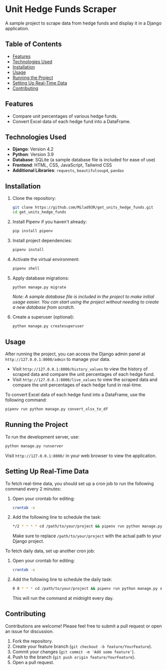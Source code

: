 # Unit Hedge Funds Scraper

A sample project to scrape data from hedge funds and display it in a Django application.

## Table of Contents

- [Features](#features)
- [Technologies Used](#technologies-used)
- [Installation](#installation)
- [Usage](#usage)
- [Running the Project](#running-the-project)
- [Setting Up Real-Time Data](#setting-up-real-time-data)
- [Contributing](#contributing)

## Features

- Compare unit percentages of various hedge funds.
- Convert Excel data of each hedge fund into a DataFrame.

## Technologies Used

- **Django**: Version 4.2 
- **Python**: Version 3.9 
- **Database**: SQLite (a sample database file is included for ease of use)
- **Frontend**: HTML, CSS, JavaScript, Tailwind CSS
- **Additional Libraries**: `requests`, `beautifulsoup4`, `pandas`

## Installation

1. Clone the repository:

   ```bash
   git clone https://github.com/Milad93R/get_units_hedge_funds.git
   cd get_units_hedge_funds
   ```

2. Install Pipenv if you haven't already:

   ```bash
   pip install pipenv
   ```

3. Install project dependencies:

   ```bash
   pipenv install
   ```

4. Activate the virtual environment:

   ```bash
   pipenv shell
   ```

5. Apply database migrations:

   ```bash
   python manage.py migrate
   ```

   *Note: A sample database file is included in the project to make initial usage easier. You can start using the project without needing to create a new database from scratch.*

6. Create a superuser (optional):

   ```bash
   python manage.py createsuperuser
   ```

## Usage

After running the project, you can access the Django admin panel at `http://127.0.0.1:8000/admin` to manage your data.

- Visit `http://127.0.0.1:8000/history_values` to view the history of scraped data and compare the unit percentages of each hedge fund.
- Visit `http://127.0.0.1:8000/live_values` to view the scraped data and compare the unit percentages of each hedge fund in real-time.

To convert Excel data of each hedge fund into a DataFrame, use the following command:

```bash
pipenv run python manage.py convert_xlsx_to_df
```

## Running the Project

To run the development server, use:

```bash
python manage.py runserver
```

Visit `http://127.0.0.1:8000/` in your web browser to view the application.

## Setting Up Real-Time Data

To fetch real-time data, you should set up a cron job to run the following command every 2 minutes:

1. Open your crontab for editing:

   ```bash
   crontab -e
   ```

2. Add the following line to schedule the task:

   ```bash
   */2 * * * * cd /path/to/your/project && pipenv run python manage.py update_units
   ```

   Make sure to replace `/path/to/your/project` with the actual path to your Django project.

To fetch daily data, set up another cron job:

1. Open your crontab for editing:

   ```bash
   crontab -e
   ```

2. Add the following line to schedule the daily task:

   ```bash
   0 0 * * * cd /path/to/your/project && pipenv run python manage.py save_percent_unit
   ```

   This will run the command at midnight every day.

## Contributing

Contributions are welcome! Please feel free to submit a pull request or open an issue for discussion.

1. Fork the repository.
2. Create your feature branch (`git checkout -b feature/YourFeature`).
3. Commit your changes (`git commit -m 'Add some feature'`).
4. Push to the branch (`git push origin feature/YourFeature`).
5. Open a pull request.

